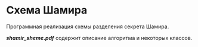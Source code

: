 # Схема Шамира

Программная реализация схемы разделения секрета Шамира.

***shamir_sheme.pdf*** содержит описание алгоритма и некоторых классов.

